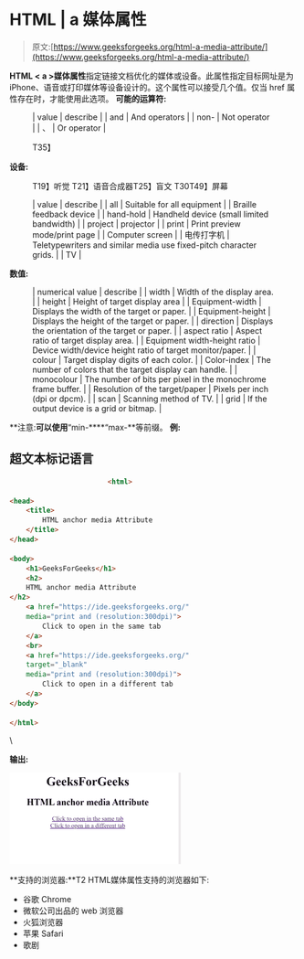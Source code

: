 # HTML | a 媒体属性

> 原文:[https://www.geeksforgeeks.org/html-a-media-attribute/](https://www.geeksforgeeks.org/html-a-media-attribute/)

**HTML < a >媒体属性**指定链接文档优化的媒体或设备。此属性指定目标网址是为 iPhone、语音或打印媒体等设备设计的。这个属性可以接受几个值。仅当 href 属性存在时，才能使用此选项。
**可能的运算符:**

<figure class="table">

| value | describe |
| and | And operators |
| non- | Not operator |
| 、 | Or operator |

T35】</figure>

**设备:**

<figure class="table">T19】听觉 T21】语音合成器T25】盲文 T30T49】屏幕

| value | describe |
| all | Suitable for all equipment |
| Braille feedback device |
| hand-hold | Handheld device (small limited bandwidth) |
| project | projector |
| print | Print preview mode/print page |
| Computer screen |
| 电传打字机 | Teletypewriters and similar media use fixed-pitch character grids. |
| TV |

</figure>

**数值:**

<figure class="table">

| numerical value | describe |
| width | Width of the display area. |
| height | Height of target display area |
| Equipment-width | Displays the width of the target or paper. |
| Equipment-height | Displays the height of the target or paper. |
| direction | Displays the orientation of the target or paper. |
| aspect ratio | Aspect ratio of target display area. |
| Equipment width-height ratio | Device width/device height ratio of target monitor/paper. |
| colour | Target display digits of each color. |
| Color-index | The number of colors that the target display can handle. |
| monocolour | The number of bits per pixel in the monochrome frame buffer. |
| Resolution of the target/paper | Pixels per inch (dpi or dpcm). |
| scan | Scanning method of TV. |
| grid | If the output device is a grid or bitmap. |

</figure>

**注意:**可以使用**“min-****“max-**等前缀。
**例:**

## 超文本标记语言

```html
                        <html>

<head>
    <title>
        HTML anchor media Attribute
    </title>
</head>

<body>
    <h1>GeeksForGeeks</h1>
    <h2>
    HTML anchor media Attribute
</h2>
    <a href="https://ide.geeksforgeeks.org/"
    media="print and (resolution:300dpi)">
        Click to open in the same tab
    </a>
    <br>
    <a href="https://ide.geeksforgeeks.org/"
    target="_blank"
    media="print and (resolution:300dpi)">
        Click to open in a different tab
    </a>
</body>

</html>
```

\

**输出:**

![](img/253ef685d7485093918abb0b71f4cfd7.png)

**支持的浏览器:**T2 HTML<a>媒体属性支持的浏览器如下:

*   谷歌 Chrome
*   微软公司出品的 web 浏览器
*   火狐浏览器
*   苹果 Safari
*   歌剧